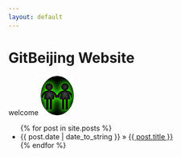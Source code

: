 ```yaml
---
layout: default
---
```

  <h1>GitBeijing Website</h1>
welcome
<img class='inset right' src='images/gitbeijing.png' title='GitBeijing' alt='GitBeijing Logo' width='66px' />
  <ul class="posts">
    {% for post in site.posts %}
      <li><span>{{ post.date | date_to_string }}</span> &raquo; <a href="/GitBeijing{{ post.url }}">{{ post.title }}</a></li>
    {% endfor %}
  </ul>

